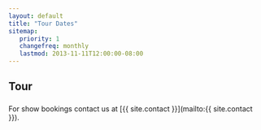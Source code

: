 ```yaml
---
layout: default
title: "Tour Dates"
sitemap:
   priority: 1
   changefreq: monthly
   lastmod: 2013-11-11T12:00:00-08:00
---
```


Tour
----------

<h3 <iframe width="560" height="315" src="//www.youtube.com/embed/0HgCQ4epmNo?list=UUsLQv8zxhwZ-etsHQ0I9E9Q" frameborder="0" allowfullscreen></iframe></h3>

For show bookings contact us at [{{ site.contact }}](mailto:{{ site.contact }}).
